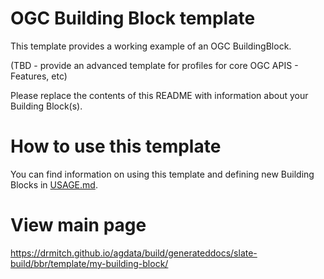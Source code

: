 # OGC Building Block template

This template provides a working example of an OGC BuildingBlock.

(TBD - provide an advanced template for profiles for core OGC APIS - Features, etc) 

Please replace the contents of this README with information about your Building Block(s).

# How to use this template

You can find information on using this template and defining new Building Blocks in [USAGE.md](USAGE.md).

# View main page
https://drmitch.github.io/agdata/build/generateddocs/slate-build/bbr/template/my-building-block/
